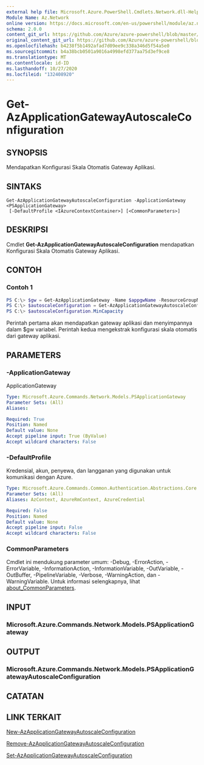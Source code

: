 ```yaml
---
external help file: Microsoft.Azure.PowerShell.Cmdlets.Network.dll-Help.xml
Module Name: Az.Network
online version: https://docs.microsoft.com/en-us/powershell/module/az.network/get-azapplicationgatewayautoscaleconfiguration
schema: 2.0.0
content_git_url: https://github.com/Azure/azure-powershell/blob/master/src/Network/Network/help/Get-AzApplicationGatewayAutoscaleConfiguration.md
original_content_git_url: https://github.com/Azure/azure-powershell/blob/master/src/Network/Network/help/Get-AzApplicationGatewayAutoscaleConfiguration.md
ms.openlocfilehash: b4238f5b1492afad7d09ee9c338a346d5f54a5e0
ms.sourcegitcommit: b4a38bcb0501a9016a4998efd377aa75d3ef9ce8
ms.translationtype: MT
ms.contentlocale: id-ID
ms.lasthandoff: 10/27/2020
ms.locfileid: "132408920"
---
```

# Get-AzApplicationGatewayAutoscaleConfiguration

## SYNOPSIS
Mendapatkan Konfigurasi Skala Otomatis Gateway Aplikasi.

## SINTAKS

```
Get-AzApplicationGatewayAutoscaleConfiguration -ApplicationGateway <PSApplicationGateway>
 [-DefaultProfile <IAzureContextContainer>] [<CommonParameters>]
```

## DESKRIPSI
Cmdlet **Get-AzApplicationGatewayAutoscaleConfiguration** mendapatkan Konfigurasi Skala Otomatis Gateway Aplikasi.

## CONTOH

### Contoh 1
```powershell
PS C:\> $gw = Get-AzApplicationGateway -Name $appgwName -ResourceGroupName $resgpName
PS C:\> $autoscaleConfiguration = Get-AzApplicationGatewayAutoscaleConfiguration -ApplicationGateway $gw
PS C:\> $autoscaleConfiguration.MinCapacity
```

Perintah pertama akan mendapatkan gateway aplikasi dan menyimpannya dalam $gw variabel.
Perintah kedua mengekstrak konfigurasi skala otomatis dari gateway aplikasi.

## PARAMETERS

### -ApplicationGateway
ApplicationGateway

```yaml
Type: Microsoft.Azure.Commands.Network.Models.PSApplicationGateway
Parameter Sets: (All)
Aliases:

Required: True
Position: Named
Default value: None
Accept pipeline input: True (ByValue)
Accept wildcard characters: False
```

### -DefaultProfile
Kredensial, akun, penyewa, dan langganan yang digunakan untuk komunikasi dengan Azure.

```yaml
Type: Microsoft.Azure.Commands.Common.Authentication.Abstractions.Core.IAzureContextContainer
Parameter Sets: (All)
Aliases: AzContext, AzureRmContext, AzureCredential

Required: False
Position: Named
Default value: None
Accept pipeline input: False
Accept wildcard characters: False
```

### CommonParameters
Cmdlet ini mendukung parameter umum: -Debug, -ErrorAction, -ErrorVariable, -InformationAction, -InformationVariable, -OutVariable, -OutBuffer, -PipelineVariable, -Verbose, -WarningAction, dan -WarningVariable. Untuk informasi selengkapnya, lihat [about_CommonParameters](http://go.microsoft.com/fwlink/?LinkID=113216).

## INPUT

### Microsoft.Azure.Commands.Network.Models.PSApplicationGateway

## OUTPUT

### Microsoft.Azure.Commands.Network.Models.PSApplicationGatewayAutoscaleConfiguration

## CATATAN

## LINK TERKAIT

[New-AzApplicationGatewayAutoscaleConfiguration](./New-AzApplicationGatewayAutoscaleConfiguration.md)

[Remove-AzApplicationGatewayAutoscaleConfiguration](./Remove-AzApplicationGatewayAutoscaleConfiguration.md)

[Set-AzApplicationGatewayAutoscaleConfiguration](./Set-AzApplicationGatewayAutoscaleConfiguration.md)
